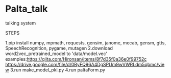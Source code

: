 # Palta_talk
talking system

STEPS

1.pip install
numpy, mpmath, requests, gensim, janome, mecab, gensm, gtts, SpeechRecognition, pygame, mutagen
2.download word2vec_pretrained_model to 'data/model.vec'
examples:https://qiita.com/Hironsan/items/8f7d35f0a36e0f99752c
https://drive.google.com/file/d/0ByFQ96A4DgSPUm9wVWRLdm5qbmc/view
3.run make_model_pkl.py
4.run paltaForm.py

 


